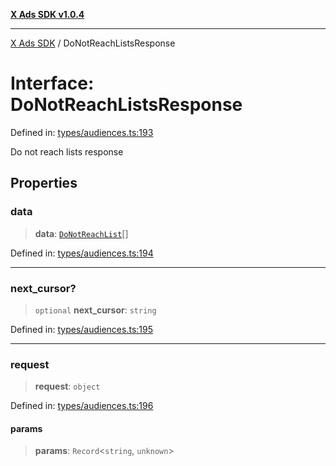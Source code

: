 [**X Ads SDK v1.0.4**](../README.md)

***

[X Ads SDK](../globals.md) / DoNotReachListsResponse

# Interface: DoNotReachListsResponse

Defined in: [types/audiences.ts:193](https://github.com/kage1020/x-ads-sdk/blob/main/src/types/audiences.ts#L193)

Do not reach lists response

## Properties

### data

> **data**: [`DoNotReachList`](DoNotReachList.md)[]

Defined in: [types/audiences.ts:194](https://github.com/kage1020/x-ads-sdk/blob/main/src/types/audiences.ts#L194)

***

### next\_cursor?

> `optional` **next\_cursor**: `string`

Defined in: [types/audiences.ts:195](https://github.com/kage1020/x-ads-sdk/blob/main/src/types/audiences.ts#L195)

***

### request

> **request**: `object`

Defined in: [types/audiences.ts:196](https://github.com/kage1020/x-ads-sdk/blob/main/src/types/audiences.ts#L196)

#### params

> **params**: `Record`\<`string`, `unknown`\>
